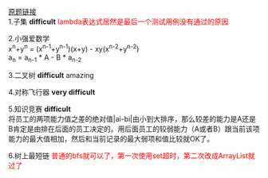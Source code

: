 [原题链接](https://www.nowcoder.com/test/30440638/summary) <br/>
1.子集    **difficult**    <font color = 'red'>lambda表达式居然是最后一个测试用例没有通过的原因</font>

2.小强爱数学   
    x<sup>n</sup>+y<sup>n</sup> = (x<sup>n-1</sup>+y<sup>n-1</sup>)(x+y) - xy(x<sup>n-2</sup>+y<sup>n-2</sup>)    <br>
    a<sub>n</sub> = a<sub>n-1</sub> * A - B * a<sub>n-2</sub>

3.二叉树    **difficult**   amazing

4.对称飞行器    **very difficult**

5.知识竞赛    **difficult**  
  将员工的两项能力值之差的绝对值|ai-bi|由小到大排序，那么较差的能力是A还是B肯定是由排在后面的员工决定的。用后面员工的较弱能力（A或者B）跟当前该项能力的最大值相加，然后和当前记录的最大弱项和值比较就OK了。
  
6.树上最短链  <font color = 'red' >普通的bfs就可以了，第一次使用set超时，第二次改成ArrayList就过了</font>